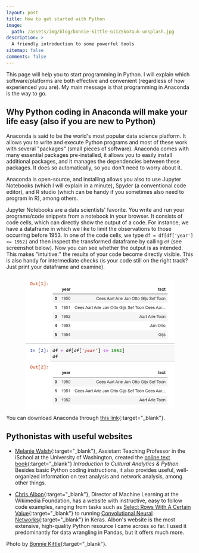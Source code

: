 ```yaml
---
layout: post
title: How to get started with Python
image:
  path: /assets/img/blog/bonnie-kittle-GiIZSko7Guk-unsplash.jpg
description: >
  A friendly introduction to some powerful tools
sitemap: false
comments: false
---
```


This page will help you to start programming in Python. I will explain which software/platforms are both effective and convenient (regardless of how experienced you are). My main message is that programming in Anaconda is the way to go.

## Why Python coding in Anaconda will make your life easy (also if you are new to Python)

Anaconda is said to be the world's most popular data science platform. It allows you to write and execute Python programs and most of these work with several "packages" (small pieces of software). Anaconda comes with many essential packages pre-installed, it allows you to easily install additional packages, and it manages the dependencies between these packages. It does so automatically, so you don't need to worry about it.

Anaconda is open-source, and installing allows you also to use Jupyter Notebooks (which I will explain in a minute), Spyder (a conventional code editor), and R studio (which can be handy if you sometimes also need to program in R), among others.

Jupyter Notebooks are a data scientists' favorite. You write and run your programs/code snippets from a notebook in your browser. It consists of code cells, which can directly show the output of a code. For instance, we have a dataframe in which we like to limit the observations to those occurring before 1953. In one of the code cells, we type ```df = df[df['year'] <= 1952]``` and then inspect the transformed dataframe by calling ```df``` (see screenshot below). Now you can see whether the output is as intended. This makes "intuitive:" the results of your code become directly visible. This is also handy for intermediate checks (is your code still on the right track? Just print your dataframe and examine).

<p align="center">
<img src="/assets/img/blog/Screenshot_1.png" alt="jupyter" width="400" style="padding-top: 15px;"/>
</p>

You can download Anaconda through [this link](https://www.anaconda.com/){:target="_blank"}.


## Pythonistas with useful websites

* [Melanie Walsh](https://melaniewalsh.org/){:target="_blank"}, Assistant Teaching Professor in the iSchool at the University of Washington, created the [online text book](https://melaniewalsh.github.io/Intro-Cultural-Analytics/welcome.html){:target="_blank"} _Introduction to Cultural Analytics & Python._ Besides basic Python coding instructions, it also provides useful, well-organized information on text analysis and network analysis, among other things.  

* [Chris Albon](https://chrisalbon.com/){:target="_blank"}, Director of Machine Learning at the Wikimedia Foundation, has a website with instructive, easy to follow code examples, ranging from tasks such as [Select Rows With A Certain Value](https://chrisalbon.com/code/python/data_wrangling/pandas_select_rows_containing_values/){:target="_blank"} to running [Convolutional Neural Networks](https://chrisalbon.com/code/deep_learning/keras/convolutional_neural_network/){:target="_blank"} in Keras. Albon's website is the most extensive, high-quality Python resource I came across so far. I used it predominantly for data wrangling in Pandas, but it offers much more.  

<!-- Programming Historian (team of Pythonistas who keep each other sharp through peer-review processes). Lots of explaining (also little details that beginners may not know). Aimed at the Humanities (and in my view also highly suitable for social scientists)

Package documentation (some packages provide excellent documentation on how to use them, so also visit their sites).

Libaries for machine learning in Python
Scikit-learn (the one I am using)
Keras
Flair (by Zalando)
Tensorflow
Pytorch
Also see: https://research.zalando.com/post/tempflow/ -->
Photo by [Bonnie Kittle](https://unsplash.com/@bonniekdesign){:target="_blank"}.
